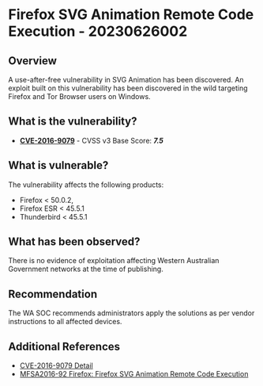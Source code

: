 # Firefox SVG Animation Remote Code Execution  - 20230626002

## Overview

A use-after-free vulnerability in SVG Animation has been discovered. An exploit built on this vulnerability has been discovered in the wild targeting Firefox and Tor Browser users on Windows.

## What is the vulnerability?

- [**CVE-2016-9079**](https://nvd.nist.gov/vuln/detail/CVE-2016-9079) - CVSS v3 Base Score: ***7.5***

## What is vulnerable?

The vulnerability affects the following products:

-  Firefox < 50.0.2, 
-  Firefox ESR < 45.5.1
-  Thunderbird < 45.5.1

## What has been observed?

There is no evidence of exploitation affecting Western Australian Government networks at the time of publishing.

## Recommendation

The WA SOC recommends administrators apply the solutions as per vendor instructions to all affected devices.
 
## Additional References

- [CVE-2016-9079 Detail](https://nvd.nist.gov/vuln/detail/CVE-2016-9079) 
- [MFSA2016-92 Firefox: Firefox SVG Animation Remote Code Execution](https://www.rapid7.com/db/vulnerabilities/mfsa2016-92-cve-2016-9079/
)
